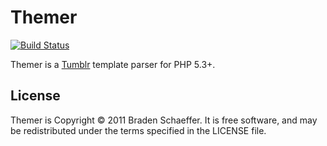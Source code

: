 # Themer

[![Build Status](https://secure.travis-ci.org/tmbly/themer.png?branch=master)](http://travis-ci.org/tmbly/themer)

Themer is a [Tumblr](http://www.tumblr.com) template parser for PHP 5.3+.

## License

Themer is Copyright © 2011 Braden Schaeffer. It is free software, and may be
redistributed under the terms specified in the LICENSE file.